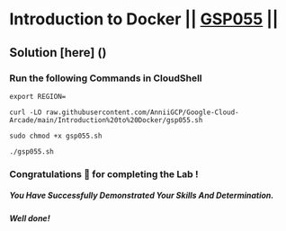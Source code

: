 # Introduction to Docker || [GSP055](https://www.cloudskillsboost.google/focuses/1029?parent=catalog) ||

## Solution [here] ()

### Run the following Commands in CloudShell
```
export REGION=
```
```
curl -LO raw.githubusercontent.com/AnniiGCP/Google-Cloud-Arcade/main/Introduction%20to%20Docker/gsp055.sh

sudo chmod +x gsp055.sh

./gsp055.sh
```

### Congratulations 🎉 for completing the Lab !

##### *You Have Successfully Demonstrated Your Skills And Determination.*

#### *Well done!*

 

 
